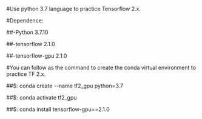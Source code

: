 #Use python 3.7 language to practice Tensorflow 2.x.

#Dependence:

##-Python 3.7.10

##-tensorflow 2.1.0

##-tensorflow-gpu 2.1.0

#You can follow as the command to create the conda virtual environment to practice TF 2.x.

##$: conda create --name tf2_gpu python=3.7
  
##$: conda activate tf2_gpu
  
##$: conda install tensorflow-gpu==2.1.0
